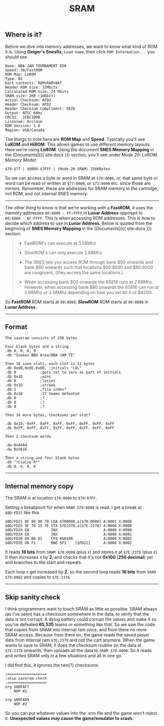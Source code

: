 ﻿---
title: SRAM
---

## Where is it?
Before we dive into memory addresses, we want to know what kind of ROM it is. Using **Geiger's Snes9x**, `Load Game`, then click `ROM Information...` you should see
```
Name: NBA JAM TOURNAMENT ED0
Speed: 30/FastROM
ROM Map: LoROM
Type: 02
Kart contents: ROM+RAM+BAT
Header ROM Size: 32Mbits
Calculated ROM Size: 24 Mbits
SRAM size: 2KB (16Kbit)
Actual Checksum: AFD2
Header Checksum: AFD2
Header Checksum Compliment: 502D
Output: NTSC 60Hz
CRC32:	1FBC1DDB
Licensee: Acclaim
ROM Version: 1.0
Region: USA/Canada
```

The things to note here are **ROM Map** and **Speed**. Typically you'll see **LoROM** and **HiROM**. This allows games to use different memory layouts. Here we're using **LoROM**. Using the document **SNES Memory Mapping** in the [Documents]({{ site.docs }}) section, you'll see under *Mode 20: LoROM Memory Model*:

```
$70-$77 | $0000-$7FFF | (Mode 20 SRAM) 256KBytes
```

So we can access a byte or word in SRAM at `$70:0000`, or, that same byte or word can be read or written at `$77:0000`, or `$73:0000` etc. since those are mirrors. Remember, these are addresses for SRAM memory in the cartridge, not ROM, and not internal SNES memory.

---

The other thing to know is that we're working with a **FastROM**, it uses the memory addresses `80:8000 - FF:FFFF` in **Lunar Address** opposed to `00:8000 - 6F:FFFF`. This is when accessing ROM addresses. This is how to decide which address to use in **Lunar Address**. Below is quoted from the beginning of **SNES Memory Mapping** in the [Documents]({{ site.docs }}) section:

> * FastROM's can execute at 3.58Mhz
> * SlowROM's can only execute 2.68Mhz
> 
>  * The SNES lets you access ROM through bank $00 onwards and bank $80 onwards such that locations $00:8000 and $80:8000 are congruent, (they access the same locations.)
>  * When accessing bank $00 onwards the 65816 runs at 2.68Mhz. However, when accessing bank $80 onwards the 65816 can run at 2.68Mhz or 3.58Mhz depending on how you set bit 0 of $420D.

So **FastROM** ROM starts at `80:8000`, **SlowROM** ROM starts at `00:8000` in **Lunar Address**.

---

## Format
```
The saveram consists of 256 bytes

Four blank bytes and a string
.db 0, 0, 0, 0
.db "Snakes BBU Area/NBA JAM TE"

Then 16 save slots, each slot is 12 bytes
.db 0x0B,0x0E,0x0B,	;initials "LOL"
.db 0			;gets set to zero as part of initials
.db 0x1D		;wins
.db 0			;losses
.db 0x1D		;streak
.db 1			;file index?
.db 0x1B		;27 teams defeated
.db 0			;?
.db 0			;?
.db 0			;?

Then 16 more bytes, checksums per slot?

.db 0x19, 0xFF, 0xFF, 0xFF, 0xFF, 0xFF, 0xFF, 0xFF
.db 0xFF, 0xFF, 0xFF, 0xFF, 0xFF, 0xFF, 0xFF, 0xFF

Then 2 checksum words

.dw 0xA4A4
.dw 0x561E

Then a string and four blank bytes
.db "*Claire R*"
.db 0, 0, 0, 0
```

---

## Internal memory copy
The SRAM is at location `$70:0000` to `$70:07FF`.

Setting a breakpoint for when `SRAM $70:0000` is read, I get a break at `$0D:FD21` like this

```
$0D/FD21 BF 00 00 70 LDA $700000,x[$70:0000] A:0001 X:0000
$0D/FD25 9F 78 23 7E STA $7E2378,x[$7E:2378] A:0000 X:0000
$0D/FD29 E8          INX                     A:0000 X:0000
$0D/FD2A E8          INX                     A:0000 X:0001
$0D/FD2B E0 00 01    CPX #$0100              A:0000 X:0002
$0D/FD2E D0 F1       BNE $F1    [$FD21]      A:0000 X:0002
```

It reads **16 bits** from `SRAM $70:0000` (plus `X`) and stores it at `$7E:2378` (plus `X`)
It then increases `X` by **2**, and checks that it's not **0x100** (**256 decimal**) yet
and branches to the start and repeats.

Each loop `X` get increased by **2**, so the second loop reads **16 bits** from `SRAM $70:0002` and copies to `$7E:237A`

---

## Skip sanity check
I think programmers want to touch SRAM as little as possible. SRAM always (as I've seen) has a checksum somewhere in the data, to verify that the data is not corrupt. A dying battery could corrupt the values and make it so you've defeated **65,535** teams or something like that. So we saw the code that copies from SRAM into internal ram once, and from there no more SRAM access. Because from there on, the game reads the saved player data from internal ram `$7E:2378` and not the cart anymore. When the game wants to save to SRAM, it does the checksum routine on the data at `$7E:2378` onwards, then uploads all the data to `SRAM $70:0000`. So it reads and writes SRAM only in a few situations and all in one go.

I did find this, it ignores the two(?) checksums.

```
;==================
;skip saveram check
;==================
org $0DFAF7
	NOP #2

org $0DFAD9
	NOP #2
```

So you can put whatever values into the .srm file and the game won't reject it. **Unexpected values may cause the game/emulator to crash.**
